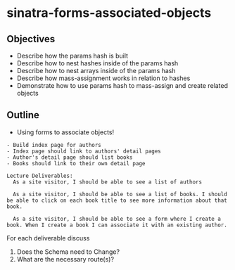 # sinatra-forms-associated-objects

## Objectives

* Describe how the params hash is built
* Describe how to nest hashes inside of the params hash
* Describe how to nest arrays inside of the params hash
* Describe how mass-assignment works in relation to hashes
* Demonstrate how to use params hash to mass-assign and create related objects

## Outline

* Using forms to associate objects!


```text
- Build index page for authors
- Index page should link to authors' detail pages
- Author's detail page should list books
- Books should link to their own detail page
```

```text
Lecture Deliverables:
  As a site visitor, I should be able to see a list of authors
 
  As a site visitor, I should be able to see a list of books. I should be able to click on each book title to see more information about that book.

  As a site visitor, I should be able to see a form where I create a book. When I create a book I can associate it with an existing author.
```

For each deliverable discuss

1. Does the Schema need to Change?
2. What are the necessary route\(s\)?
